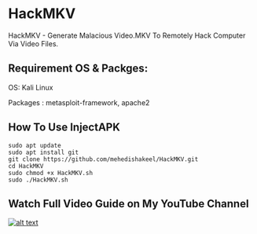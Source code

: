 # HackMKV
HackMKV - Generate Malacious Video.MKV To Remotely Hack Computer Via Video Files.

## Requirement OS & Packges:

OS: Kali Linux

Packages : metasploit-framework, apache2

## How To Use InjectAPK
```
sudo apt update
sudo apt install git
git clone https://github.com/mehedishakeel/HackMKV.git
cd HackMKV
sudo chmod +x HackMKV.sh
sudo ./HackMKV.sh
```

## Watch Full Video Guide on My YouTube Channel
[![alt text](https://img.youtube.com/vi/YKbCjFqkxxE/maxresdefault.jpg)](https://youtu.be/YKbCjFqkxxE)

